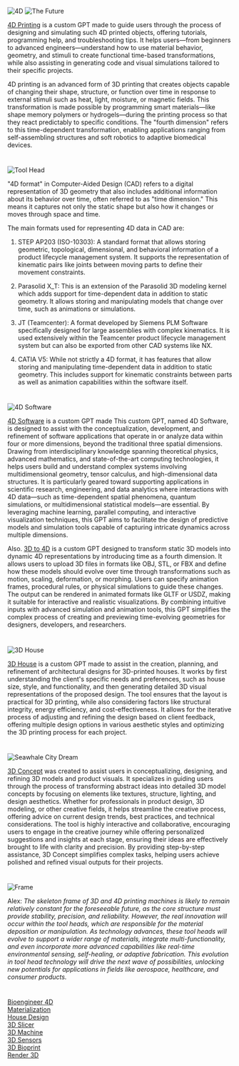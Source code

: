 ![4D](https://github.com/user-attachments/assets/df57a63f-d5b8-4955-acb4-8111a45c91df)
![The Future](https://github.com/user-attachments/assets/05a2dd44-9e6d-4fe8-9bbb-5cd6cb868d82)

[4D Printing](https://chatgpt.com/g/g-5WHJLDb5U-4d-printing) is a custom GPT made to guide users through the process of designing and simulating such 4D printed objects, offering tutorials, programming help, and troubleshooting tips. It helps users—from beginners to advanced engineers—understand how to use material behavior, geometry, and stimuli to create functional time-based transformations, while also assisting in generating code and visual simulations tailored to their specific projects.

4D printing is an advanced form of 3D printing that creates objects capable of changing their shape, structure, or function over time in response to external stimuli such as heat, light, moisture, or magnetic fields. This transformation is made possible by programming smart materials—like shape memory polymers or hydrogels—during the printing process so that they react predictably to specific conditions. The "fourth dimension" refers to this time-dependent transformation, enabling applications ranging from self-assembling structures and soft robotics to adaptive biomedical devices.

#

![Tool Head](https://github.com/user-attachments/assets/0a78b9fe-f5a8-48d3-bf5b-cea0e2354c85)

"4D format" in Computer-Aided Design (CAD) refers to a digital representation of 3D geometry that also includes additional information about its behavior over time, often referred to as "time dimension." This means it captures not only the static shape but also how it changes or moves through space and time.

The main formats used for representing 4D data in CAD are:

1. STEP AP203 (ISO-10303): A standard format that allows storing geometric, topological, dimensional, and behavioral information of a product lifecycle management system. It supports the representation of kinematic pairs like joints between moving parts to define their movement constraints.

2. Parasolid X_T: This is an extension of the Parasolid 3D modeling kernel which adds support for time-dependent data in addition to static geometry. It allows storing and manipulating models that change over time, such as animations or simulations.

3. JT (Teamcenter): A format developed by Siemens PLM Software specifically designed for large assemblies with complex kinematics. It is used extensively within the Teamcenter product lifecycle management system but can also be exported from other CAD systems like NX.

4. CATIA V5: While not strictly a 4D format, it has features that allow storing and manipulating time-dependent data in addition to static geometry. This includes support for kinematic constraints between parts as well as animation capabilities within the software itself.

#

![4D Software](https://github.com/user-attachments/assets/cccdbb7d-f489-4cd7-86ef-f1debca4d4c8)

[4D Software](https://chatgpt.com/g/g-68600f0c2fc88191845ec4733f76a5d8-4d-software) is a custom GPT made This custom GPT, named 4D Software, is designed to assist with the conceptualization, development, and refinement of software applications that operate in or analyze data within four or more dimensions, beyond the traditional three spatial dimensions. Drawing from interdisciplinary knowledge spanning theoretical physics, advanced mathematics, and state-of-the-art computing technologies, it helps users build and understand complex systems involving multidimensional geometry, tensor calculus, and high-dimensional data structures. It is particularly geared toward supporting applications in scientific research, engineering, and data analytics where interactions with 4D data—such as time-dependent spatial phenomena, quantum simulations, or multidimensional statistical models—are essential. By leveraging machine learning, parallel computing, and interactive visualization techniques, this GPT aims to facilitate the design of predictive models and simulation tools capable of capturing intricate dynamics across multiple dimensions.

Also. [3D to 4D](https://chatgpt.com/g/g-6780e2acd4c481919d8e8c26a4ef22ed-3d-to-4d) is a custom GPT designed to transform static 3D models into dynamic 4D representations by introducing time as a fourth dimension. It allows users to upload 3D files in formats like OBJ, STL, or FBX and define how these models should evolve over time through transformations such as motion, scaling, deformation, or morphing. Users can specify animation frames, procedural rules, or physical simulations to guide these changes. The output can be rendered in animated formats like GLTF or USDZ, making it suitable for interactive and realistic visualizations. By combining intuitive inputs with advanced simulation and animation tools, this GPT simplifies the complex process of creating and previewing time-evolving geometries for designers, developers, and researchers.

#

![3D House](https://github.com/user-attachments/assets/ce2810c9-39bf-48af-b54c-5841caad9731)

[3D House](https://chatgpt.com/g/g-6869ab5766388191bd58fcaab80ca8cb-3d-house) is a custom GPT made to assist in the creation, planning, and refinement of architectural designs for 3D-printed houses. It works by first understanding the client's specific needs and preferences, such as house size, style, and functionality, and then generating detailed 3D visual representations of the proposed design. The tool ensures that the layout is practical for 3D printing, while also considering factors like structural integrity, energy efficiency, and cost-effectiveness. It allows for the iterative process of adjusting and refining the design based on client feedback, offering multiple design options in various aesthetic styles and optimizing the 3D printing process for each project.

#

![Seawhale City Dream](https://github.com/user-attachments/assets/58a768d8-488a-427f-9ce5-ce7b722a501b)

[3D Concept](https://chatgpt.com/g/g-JAsawu1Lv-3d-concept) was created to assist users in conceptualizing, designing, and refining 3D models and product visuals. It specializes in guiding users through the process of transforming abstract ideas into detailed 3D model concepts by focusing on elements like textures, structure, lighting, and design aesthetics. Whether for professionals in product design, 3D modeling, or other creative fields, it helps streamline the creative process, offering advice on current design trends, best practices, and technical considerations. The tool is highly interactive and collaborative, encouraging users to engage in the creative journey while offering personalized suggestions and insights at each stage, ensuring their ideas are effectively brought to life with clarity and precision. By providing step-by-step assistance, 3D Concept simplifies complex tasks, helping users achieve polished and refined visual outputs for their projects.

#

![Frame](https://github.com/user-attachments/assets/b4c7efa1-405d-4d8d-af55-256c82f4bb1c)

Alex: _The skeleton frame of 3D and 4D printing machines is likely to remain relatively constant for the foreseeable future, as the core structure must provide stability, precision, and reliability. However, the real innovation will occur within the tool heads, which are responsible for the material deposition or manipulation. As technology advances, these tool heads will evolve to support a wider range of materials, integrate multi-functionality, and even incorporate more advanced capabilities like real-time environmental sensing, self-healing, or adaptive fabrication. This evolution in tool head technology will drive the next wave of possibilities, unlocking new potentials for applications in fields like aerospace, healthcare, and consumer products._

#

[Bioengineer 4D](https://chatgpt.com/g/g-685f2499a5d88191a0a5e3a4a56dab6d-bioengineer-4d)
<br>
[Materialization](https://chatgpt.com/g/g-67622c518e78819191d8b16665d48071-materialization)
<br>
[House Design](https://github.com/sourceduty/House_Design)
<br>
[3D Slicer](https://chatgpt.com/g/g-674a19c2c1c88191a1d9b5d01c4fec92-3d-slicer)
<br>
[3D Machine](https://chatgpt.com/g/g-67900a9c99b8819196b1b090f042b4d1-3d-machine)
<br>
[3D Sensors](https://chatgpt.com/g/g-677d63de74b08191bf71d6cbd8869b3d-3d-sensors)
<br>
[3D Bioprint](https://chatgpt.com/g/g-67a42bf3e044819186abb55440e92820-3d-bioprint)
<br>
[Render 3D](https://chatgpt.com/g/g-6866b04b3cd081918d48553a973430ff-render-3d)
